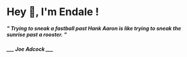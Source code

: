 <h1 title="head"> Hey 👋, I'm Endale !</h1>

**<h5><i>" Trying to sneak a fastball past Hank Aaron is like trying to sneak the sunrise past a rooster. "</i></h5>**

*<b>___ Joe Adcock ___</b>*
